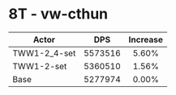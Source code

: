 # 8T - vw-cthun
| Actor | DPS | Increase |
|---|:---:|:---:|
|TWW1-2_4-set|5573516|5.60%|
|TWW1-2-set|5360510|1.56%|
|Base|5277974|0.00%|
